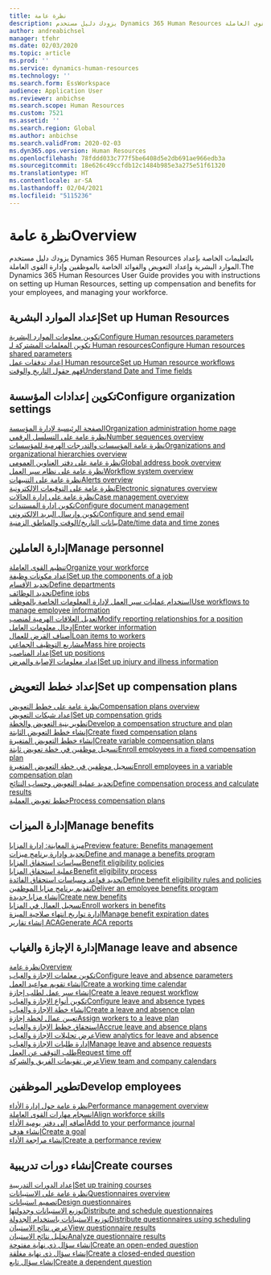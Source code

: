 ```yaml
---
title: نظرة عامة
description: يزودك دليل مستخدم Dynamics 365 Human Resources بالتعليمات الخاصة بإعداد الموارد البشرية وإعداد التعويض والفوائد الخاصة بالموظفين وإدارة القوى العاملة.
author: andreabichsel
manager: tfehr
ms.date: 02/03/2020
ms.topic: article
ms.prod: ''
ms.service: dynamics-human-resources
ms.technology: ''
ms.search.form: EssWorkspace
audience: Application User
ms.reviewer: anbichse
ms.search.scope: Human Resources
ms.custom: 7521
ms.assetid: ''
ms.search.region: Global
ms.author: anbichse
ms.search.validFrom: 2020-02-03
ms.dyn365.ops.version: Human Resources
ms.openlocfilehash: 78fddd033c777f5be6408d5e2db691ae966edb3a
ms.sourcegitcommit: 18e626c49ccfdb12c1484b985e3a275e51f61320
ms.translationtype: HT
ms.contentlocale: ar-SA
ms.lasthandoff: 02/04/2021
ms.locfileid: "5115236"
---
```

# <a name="overview"></a><span data-ttu-id="a58b6-103">نظرة عامة</span><span class="sxs-lookup"><span data-stu-id="a58b6-103">Overview</span></span>

<span data-ttu-id="a58b6-104">يزودك دليل مستخدم Dynamics 365 Human Resources بالتعليمات الخاصة بإعداد الموارد البشرية وإعداد التعويض والفوائد الخاصة بالموظفين وإدارة القوى العاملة.</span><span class="sxs-lookup"><span data-stu-id="a58b6-104">The Dynamics 365 Human Resources User Guide provides you with instructions on setting up Human Resources, setting up compensation and benefits for your employees, and managing your workforce.</span></span>

## <a name="set-up-human-resources"></a><span data-ttu-id="a58b6-105">إعداد الموارد البشرية</span><span class="sxs-lookup"><span data-stu-id="a58b6-105">Set up Human Resources</span></span>

[<span data-ttu-id="a58b6-106">تكوين معلومات الموارد البشرية</span><span class="sxs-lookup"><span data-stu-id="a58b6-106">Configure Human resources parameters</span></span>](hr-setup-parameters.md)</br>
[<span data-ttu-id="a58b6-107">تكوين المعلمات المشتركة لـ Human resources</span><span class="sxs-lookup"><span data-stu-id="a58b6-107">Configure Human resources shared parameters</span></span>](hr-setup-shared-parameters.md)</br>
[<span data-ttu-id="a58b6-108">إعداد تدفقات عمل Human resource</span><span class="sxs-lookup"><span data-stu-id="a58b6-108">Set up Human resource workflows</span></span>](hr-setup-workflows.md)</br>
[<span data-ttu-id="a58b6-109">فهم حقول التاريخ والوقت</span><span class="sxs-lookup"><span data-stu-id="a58b6-109">Understand Date and Time fields</span></span>](hr-setup-date-time-fields.md)</br>

## <a name="configure-organization-settings"></a><span data-ttu-id="a58b6-110">تكوين إعدادات المؤسسة</span><span class="sxs-lookup"><span data-stu-id="a58b6-110">Configure organization settings</span></span>

[<span data-ttu-id="a58b6-111">الصفحة الرئيسية لإدارة المؤسسة</span><span class="sxs-lookup"><span data-stu-id="a58b6-111">Organization administration home page</span></span>](../fin-ops-core/fin-ops/organization-administration/organization-administration-home-page.md?toc=/dynamics365/human-resources/toc.json)</br>
[<span data-ttu-id="a58b6-112">نظرة عامة على التسلسل الرقمي</span><span class="sxs-lookup"><span data-stu-id="a58b6-112">Number sequences overview</span></span>](../fin-ops-core/fin-ops/organization-administration/number-sequence-overview.md?toc=/dynamics365/human-resources/toc.json)</br>
[<span data-ttu-id="a58b6-113">نظرة عامة المؤسسات والتدرجات الهرمية للمؤسسات</span><span class="sxs-lookup"><span data-stu-id="a58b6-113">Organizations and organizational hierarchies overview</span></span>](../fin-ops-core/fin-ops/organization-administration/organizations-organizational-hierarchies.md?toc=/dynamics365/human-resources/toc.json)</br>
[<span data-ttu-id="a58b6-114">نظرة عامة على دفتر العناوين العمومي</span><span class="sxs-lookup"><span data-stu-id="a58b6-114">Global address book overview</span></span>](../fin-ops-core/fin-ops/organization-administration/overview-global-address-book.md?toc=/dynamics365/human-resources/toc.json)</br>
[<span data-ttu-id="a58b6-115">نظرة عامة على نظام سير العمل</span><span class="sxs-lookup"><span data-stu-id="a58b6-115">Workflow system overview</span></span>](../fin-ops-core/fin-ops/organization-administration/overview-workflow-system.md?toc=/dynamics365/human-resources/toc.json)</br>
[<span data-ttu-id="a58b6-116">نظرة عامة على التنبيهات</span><span class="sxs-lookup"><span data-stu-id="a58b6-116">Alerts overview</span></span>](../fin-ops-core/fin-ops/get-started/alerts-overview.md?toc=/dynamics365/human-resources/toc.json)</br>
[<span data-ttu-id="a58b6-117">نظرة عامة على التوقيعات الإلكترونية</span><span class="sxs-lookup"><span data-stu-id="a58b6-117">Electronic signatures overview</span></span>](../fin-ops-core/fin-ops/organization-administration/electronic-signature-overview.md?toc=/dynamics365/human-resources/toc.json)</br>
[<span data-ttu-id="a58b6-118">نظرة عامة على إدارة الحالات</span><span class="sxs-lookup"><span data-stu-id="a58b6-118">Case management overview</span></span>](../fin-ops-core/fin-ops/organization-administration/cases.md?toc=/dynamics365/human-resources/toc.json)</br>
[<span data-ttu-id="a58b6-119">تكوين إدارة المستندات</span><span class="sxs-lookup"><span data-stu-id="a58b6-119">Configure document management</span></span>](../fin-ops-core/fin-ops/organization-administration/configure-document-management.md?toc=/dynamics365/human-resources/toc.json)</br>
[<span data-ttu-id="a58b6-120">تكوين وإرسال البريد الإلكتروني</span><span class="sxs-lookup"><span data-stu-id="a58b6-120">Configure and send email</span></span>](../fin-ops-core/fin-ops/organization-administration/configure-email.md?toc=/dynamics365/human-resources/toc.json)</br>
[<span data-ttu-id="a58b6-121">بيانات التاريخ/الوقت والمناطق الزمنية</span><span class="sxs-lookup"><span data-stu-id="a58b6-121">Date/time data and time zones</span></span>](../fin-ops-core/fin-ops/organization-administration/date-time-zones.md?toc=/dynamics365/human-resources/toc.json)</br>

## <a name="manage-personnel"></a><span data-ttu-id="a58b6-122">إدارة العاملين</span><span class="sxs-lookup"><span data-stu-id="a58b6-122">Manage personnel</span></span>

[<span data-ttu-id="a58b6-123">تنظيم القوى العاملة</span><span class="sxs-lookup"><span data-stu-id="a58b6-123">Organize your workforce</span></span>](hr-personnel-departments-jobs-positions.md)</br>
[<span data-ttu-id="a58b6-124">إعداد مكونات وظيفة</span><span class="sxs-lookup"><span data-stu-id="a58b6-124">Set up the components of a job</span></span>](hr-personnel-jobs.md)</br>
[<span data-ttu-id="a58b6-125">تحديد الأقسام</span><span class="sxs-lookup"><span data-stu-id="a58b6-125">Define departments</span></span>](hr-personnel-define-departments.md)</br>
[<span data-ttu-id="a58b6-126">تحديد الوظائف</span><span class="sxs-lookup"><span data-stu-id="a58b6-126">Define jobs</span></span>](hr-personnel-define-jobs.md)</br>
[<span data-ttu-id="a58b6-127">استخدام عمليات سير العمل لإدارة المعلومات الخاصة بالموظف</span><span class="sxs-lookup"><span data-stu-id="a58b6-127">Use workflows to manage employee information</span></span>](hr-workflow-manage-employee-information.md)</br>
[<span data-ttu-id="a58b6-128">تعديل العلاقات الهرمية لمنصب</span><span class="sxs-lookup"><span data-stu-id="a58b6-128">Modify reporting relationships for a position</span></span>](hr-personnel-modify-reporting-relationships-position.md)</br>
[<span data-ttu-id="a58b6-129">إدخال معلومات العامل</span><span class="sxs-lookup"><span data-stu-id="a58b6-129">Enter worker information</span></span>](hr-personnel-enter-worker-information.md)</br>
[<span data-ttu-id="a58b6-130">أصناف القرض للعمال</span><span class="sxs-lookup"><span data-stu-id="a58b6-130">Loan items to workers</span></span>](hr-personnel-loan-item-worker.md)</br>
[<span data-ttu-id="a58b6-131">مشاريع التوظيف الجماعي</span><span class="sxs-lookup"><span data-stu-id="a58b6-131">Mass hire projects</span></span>](hr-personnel-mass-hire-projects.md)</br>
[<span data-ttu-id="a58b6-132">إعداد المناصب</span><span class="sxs-lookup"><span data-stu-id="a58b6-132">Set up positions</span></span>](hr-personnel-set-up-positions.md)</br>
[<span data-ttu-id="a58b6-133">إعداد معلومات الإصابة والمرض</span><span class="sxs-lookup"><span data-stu-id="a58b6-133">Set up injury and illness information</span></span>](hr-personnel-set-up-injury-illness-information.md)</br>

## <a name="set-up-compensation-plans"></a><span data-ttu-id="a58b6-134">إعداد خطط التعويض</span><span class="sxs-lookup"><span data-stu-id="a58b6-134">Set up compensation plans</span></span>

[<span data-ttu-id="a58b6-135">نظرة عامة على خطط التعويض</span><span class="sxs-lookup"><span data-stu-id="a58b6-135">Compensation plans overview</span></span>](hr-compensation-overview.md)</br>
[<span data-ttu-id="a58b6-136">إعداد شبكات التعويض</span><span class="sxs-lookup"><span data-stu-id="a58b6-136">Set up compensation grids</span></span>](hr-compensation-grids.md)</br>
[<span data-ttu-id="a58b6-137">تطوير بنية التعويض والخطة</span><span class="sxs-lookup"><span data-stu-id="a58b6-137">Develop a compensation structure and plan</span></span>](hr-compensation-structure.md)</br>
[<span data-ttu-id="a58b6-138">إنشاء خطط التعويض الثابتة</span><span class="sxs-lookup"><span data-stu-id="a58b6-138">Create fixed compensation plans</span></span>](hr-compensation-fixed-plans.md)</br>
[<span data-ttu-id="a58b6-139">إنشاء خطط التعويض المتغيرة</span><span class="sxs-lookup"><span data-stu-id="a58b6-139">Create variable compensation plans</span></span>](hr-compensation-variable-plans.md)</br>
[<span data-ttu-id="a58b6-140">تسجيل موظفين في خطة تعويض ثابتة</span><span class="sxs-lookup"><span data-stu-id="a58b6-140">Enroll employees in a fixed compensation plan</span></span>](hr-compensation-enroll-employees-fixed.md)</br>
[<span data-ttu-id="a58b6-141">تسجيل موظفين في خطة التعويض المتغيرة</span><span class="sxs-lookup"><span data-stu-id="a58b6-141">Enroll employees in a variable compensation plan</span></span>](hr-compensation-enroll-employees-variable.md)</br>
[<span data-ttu-id="a58b6-142">تحديد عملية التعويض وحساب النتائج</span><span class="sxs-lookup"><span data-stu-id="a58b6-142">Define compensation process and calculate results</span></span>](hr-compensation-define-process.md)</br>
[<span data-ttu-id="a58b6-143">خطط تعويض العملية</span><span class="sxs-lookup"><span data-stu-id="a58b6-143">Process compensation plans</span></span>](hr-compensation-process.md)</br>

## <a name="manage-benefits"></a><span data-ttu-id="a58b6-144">إدارة الميزات</span><span class="sxs-lookup"><span data-stu-id="a58b6-144">Manage benefits</span></span>

[<span data-ttu-id="a58b6-145">ميزة المعاينة: إدارة المزايا</span><span class="sxs-lookup"><span data-stu-id="a58b6-145">Preview feature: Benefits management</span></span>](hr-benefits-management-overview.md)</br>
[<span data-ttu-id="a58b6-146">تحديد وإدارة برنامج ميزات</span><span class="sxs-lookup"><span data-stu-id="a58b6-146">Define and manage a benefits program</span></span>](hr-benefits-manage-program.md)</br>
[<span data-ttu-id="a58b6-147">سياسات استحقاق المزايا</span><span class="sxs-lookup"><span data-stu-id="a58b6-147">Benefit eligibility policies</span></span>](hr-benefits-eligibility-policies.md)</br>
[<span data-ttu-id="a58b6-148">عملية استحقاق المزايا</span><span class="sxs-lookup"><span data-stu-id="a58b6-148">Benefit eligibility process</span></span>](hr-benefits-eligibility-process.md)</br>
[<span data-ttu-id="a58b6-149">تحديد قواعد وسياسات استحقاق الفائدة</span><span class="sxs-lookup"><span data-stu-id="a58b6-149">Define benefit eligibility rules and policies</span></span>](hr-benefits-define-eligibility-rules.md)</br>
[<span data-ttu-id="a58b6-150">تقديم برنامج مزايا الموظفين</span><span class="sxs-lookup"><span data-stu-id="a58b6-150">Deliver an employee benefits program</span></span>](hr-benefits-deliver-employee-benefits-program.md)</br>
[<span data-ttu-id="a58b6-151">إنشاء مزايا جديدة</span><span class="sxs-lookup"><span data-stu-id="a58b6-151">Create new benefits</span></span>](hr-benefits-create.md)</br>
[<span data-ttu-id="a58b6-152">تسجيل العمال في المزايا</span><span class="sxs-lookup"><span data-stu-id="a58b6-152">Enroll workers in benefits</span></span>](hr-benefits-enroll-workers.md)</br>
[<span data-ttu-id="a58b6-153">إدارة تواريخ انتهاء صلاحية الميزة</span><span class="sxs-lookup"><span data-stu-id="a58b6-153">Manage benefit expiration dates</span></span>](hr-benefits-expiration-dates.md)</br>
[<span data-ttu-id="a58b6-154">إنشاء تقارير ACA</span><span class="sxs-lookup"><span data-stu-id="a58b6-154">Generate ACA reports</span></span>](hr-benefits-aca-reports.md)</br>

## <a name="manage-leave-and-absence"></a><span data-ttu-id="a58b6-155">إدارة الإجازة والغياب</span><span class="sxs-lookup"><span data-stu-id="a58b6-155">Manage leave and absence</span></span>

[<span data-ttu-id="a58b6-156">نظرة عامة</span><span class="sxs-lookup"><span data-stu-id="a58b6-156">Overview</span></span>](hr-leave-and-absence-overview.md)</br>
[<span data-ttu-id="a58b6-157">تكوين معلمات الإجازة والغياب</span><span class="sxs-lookup"><span data-stu-id="a58b6-157">Configure leave and absence parameters</span></span>](hr-leave-and-absence-parameters.md)</br>
[<span data-ttu-id="a58b6-158">إنشاء تقويم مواعيد العمل</span><span class="sxs-lookup"><span data-stu-id="a58b6-158">Create a working time calendar</span></span>](hr-leave-and-absence-working-time-calendar.md)</br>
[<span data-ttu-id="a58b6-159">إنشاء سير عمل لطلب إجازة</span><span class="sxs-lookup"><span data-stu-id="a58b6-159">Create a leave request workflow</span></span>](hr-leave-and-absence-workflow.md)</br>
[<span data-ttu-id="a58b6-160">تكوين أنواع الإجازة والغياب</span><span class="sxs-lookup"><span data-stu-id="a58b6-160">Configure leave and absence types</span></span>](hr-leave-and-absence-types.md)</br>
[<span data-ttu-id="a58b6-161">إنشاء خطة الإجازة والغياب</span><span class="sxs-lookup"><span data-stu-id="a58b6-161">Create a leave and absence plan</span></span>](hr-leave-and-absence-plans.md)</br>
[<span data-ttu-id="a58b6-162">تعيين عمال لخطة إجازة</span><span class="sxs-lookup"><span data-stu-id="a58b6-162">Assign workers to a leave plan</span></span>](hr-leave-and-absence-enroll.md)</br>
[<span data-ttu-id="a58b6-163">استحقاق خطط الإجازة والغياب</span><span class="sxs-lookup"><span data-stu-id="a58b6-163">Accrue leave and absence plans</span></span>](hr-leave-and-absence-accrue.md)</br>
[<span data-ttu-id="a58b6-164">عرض تحليلات الإجازة والغياب</span><span class="sxs-lookup"><span data-stu-id="a58b6-164">View analytics for leave and absence</span></span>](hr-leave-and-absence-analytics.md)</br>
[<span data-ttu-id="a58b6-165">إدارة طلبات الإجازة والغياب</span><span class="sxs-lookup"><span data-stu-id="a58b6-165">Manage leave and absence requests</span></span>](hr-employee-self-service-manage-requests.md)</br>
[<span data-ttu-id="a58b6-166">طلب التوقف عن العمل</span><span class="sxs-lookup"><span data-stu-id="a58b6-166">Request time off</span></span>](hr-employee-self-service-request-time-off.md)</br>
[<span data-ttu-id="a58b6-167">عرض تقويمات الفريق والشركة</span><span class="sxs-lookup"><span data-stu-id="a58b6-167">View team and company calendars</span></span>](hr-employee-self-service-calendar.md)</br>

## <a name="develop-employees"></a><span data-ttu-id="a58b6-168">تطوير الموظفين</span><span class="sxs-lookup"><span data-stu-id="a58b6-168">Develop employees</span></span>

[<span data-ttu-id="a58b6-169">نظرة عامة حول إدارة الأداء</span><span class="sxs-lookup"><span data-stu-id="a58b6-169">Performance management overview</span></span>](hr-develop-performance-management-overview.md)</br>
[<span data-ttu-id="a58b6-170">انسجام مهارات القوى العاملة</span><span class="sxs-lookup"><span data-stu-id="a58b6-170">Align workforce skills</span></span>](hr-develop-skills.md)</br>
[<span data-ttu-id="a58b6-171">أضافه إلى دفتر يومية الأداء</span><span class="sxs-lookup"><span data-stu-id="a58b6-171">Add to your performance journal</span></span>](hr-develop-add-performance-journal.md)</br>
[<span data-ttu-id="a58b6-172">إنشاء هدف</span><span class="sxs-lookup"><span data-stu-id="a58b6-172">Create a goal</span></span>](hr-develop-create-goal.md)</br>
[<span data-ttu-id="a58b6-173">إنشاء مراجعة الأداء</span><span class="sxs-lookup"><span data-stu-id="a58b6-173">Create a performance review</span></span>](hr-develop-create-performance-review.md)</br>

## <a name="create-courses"></a><span data-ttu-id="a58b6-174">إنشاء دورات تدريبية</span><span class="sxs-lookup"><span data-stu-id="a58b6-174">Create courses</span></span>

[<span data-ttu-id="a58b6-175">إعداد الدورات التدريبية</span><span class="sxs-lookup"><span data-stu-id="a58b6-175">Set up training courses</span></span>](hr-learning-courses.md)</br>
[<span data-ttu-id="a58b6-176">نظرة عامة على الاستبيانات</span><span class="sxs-lookup"><span data-stu-id="a58b6-176">Questionnaires overview</span></span>](hr-learning-questionnaires.md)</br>
[<span data-ttu-id="a58b6-177">تصميم استبيانات</span><span class="sxs-lookup"><span data-stu-id="a58b6-177">Design questionnaires</span></span>](hr-learning-design-questionnaires.md)</br>
[<span data-ttu-id="a58b6-178">توزيع الاستبيانات وجدولتها</span><span class="sxs-lookup"><span data-stu-id="a58b6-178">Distribute and schedule questionnaires</span></span>](hr-learning-distribute-questionnaires.md)</br>
[<span data-ttu-id="a58b6-179">توزيع الاستبيانات باستخدام الجدولة</span><span class="sxs-lookup"><span data-stu-id="a58b6-179">Distribute questionnaires using scheduling</span></span>](hr-learning-distribute-questionnaires-scheduling.md)</br>
[<span data-ttu-id="a58b6-180">عرض نتائج الاستبيان</span><span class="sxs-lookup"><span data-stu-id="a58b6-180">View questionnaire results</span></span>](hr-learning-evaluate-questionnaire-results.md)</br>
[<span data-ttu-id="a58b6-181">تحليل نتائج الاستبيان</span><span class="sxs-lookup"><span data-stu-id="a58b6-181">Analyze questionnaire results</span></span>](hr-learning-analyze-questionnaire-results.md)</br>
[<span data-ttu-id="a58b6-182">إنشاء سؤال ذي نهاية مفتوحة</span><span class="sxs-lookup"><span data-stu-id="a58b6-182">Create an open-ended question</span></span>](hr-learning-create-open-ended-question.md)</br>
[<span data-ttu-id="a58b6-183">إنشاء سؤال ذي نهاية مغلقة</span><span class="sxs-lookup"><span data-stu-id="a58b6-183">Create a closed-ended question</span></span>](hr-learning-create-closed-ended-question.md)</br>
[<span data-ttu-id="a58b6-184">إنشاء سؤال تابع</span><span class="sxs-lookup"><span data-stu-id="a58b6-184">Create a dependent question</span></span>](hr-learning-depending-question.md)</br>



